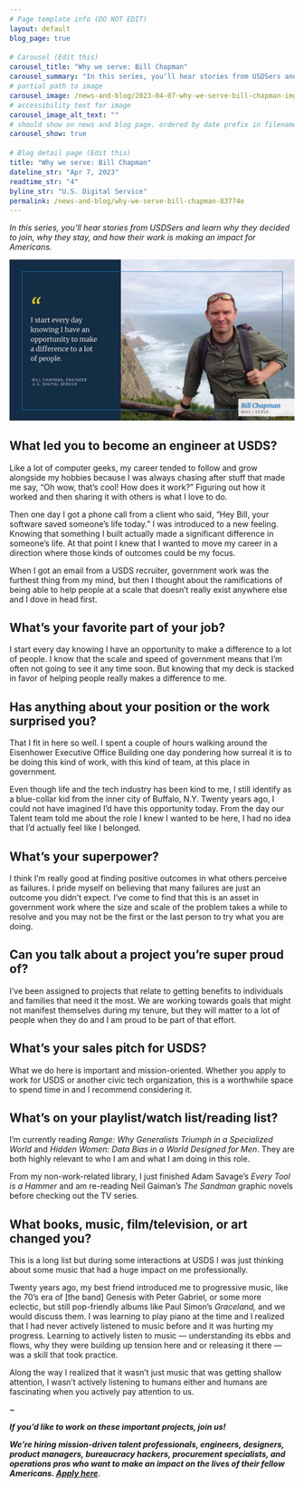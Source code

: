 ```yaml
---
# Page template info (DO NOT EDIT)
layout: default
blog_page: true

# Carousel (Edit this)
carousel_title: "Why we serve: Bill Chapman"
carousel_summary: "In this series, you’ll hear stories from USDSers and learn why they decided to join, why they stay, and how their work is making an impact for Americans."
# partial path to image
carousel_image: /news-and-blog/2023-04-07-why-we-serve-bill-chapman-img/carousel-why-we-serve-chapman.jpg
# accessibility text for image
carousel_image_alt_text: ""
# should show on news and blog page. ordered by date prefix in filename
carousel_show: true

# Blog detail page (Edit this)
title: "Why we serve: Bill Chapman"
dateline_str: "Apr 7, 2023"
readtime_str: "4"
byline_str: "U.S. Digital Service"
permalink: /news-and-blog/why-we-serve-bill-chapman-83774e
---
```


_In this series, you’ll hear stories from USDSers and learn why they decided to join, why they stay, and how their work is making an impact for Americans._

![Text: I start every day knowing I have an opportunity to make a difference to a lot of people. — Bill Chapman, Engineer, U.S. Digital Service. Photo of man with sunglasses on his head on a cliffside overlooking a coast.](2023-04-07-why-we-serve-bill-chapman-img/V3U7OQ.png)

## What led you to become an engineer at USDS?

Like a lot of computer geeks, my career tended to follow and grow alongside my hobbies because I was always chasing
after stuff that made me say, “Oh wow, that’s cool! How does it work?” Figuring out how it worked and then sharing it
with others is what I love to do.

Then one day I got a phone call from a client who said, “Hey Bill, your software saved someone’s life today.” I was
introduced to a new feeling. Knowing that something I built actually made a significant difference in someone’s life. At that point I knew that I wanted to move my career in a direction where those kinds of outcomes could be my focus.

When I got an email from a USDS recruiter, government work was the furthest thing from my mind, but then I thought about the ramifications of being able to help people at a scale that doesn’t really exist anywhere else and I dove in head first.

## What’s your favorite part of your job?

I start every day knowing I have an opportunity to make a difference to a lot of people. I know that the scale and speed of government means that I’m often not going to see it any time soon. But knowing that my deck is stacked in favor of helping people really makes a difference to me.

## Has anything about your position or the work surprised you?

That I fit in here so well. I spent a couple of hours walking around the Eisenhower Executive Office Building one day
pondering how surreal it is to be doing this kind of work, with this kind of team, at this place in government.

Even though life and the tech industry has been kind to me, I still identify as a blue-collar kid from the inner city of Buffalo, N.Y. Twenty years ago, I could not have imagined I’d have this opportunity today. From the day our Talent team told me about the role I knew I wanted to be here, I had no idea that I’d actually feel like I belonged.

## What’s your superpower?

I think I’m really good at finding positive outcomes in what others perceive as failures. I pride myself on believing
that many failures are just an outcome you didn’t expect. I’ve come to find that this is an asset in government work
where the size and scale of the problem takes a while to resolve and you may not be the first or the last person to try
what you are doing.

## Can you talk about a project you’re super proud of?

I’ve been assigned to projects that relate to getting benefits to individuals and families that need it the most. We are working towards goals that might not manifest themselves during my tenure, but they will matter to a lot of people when they do and I am proud to be part of that effort.

## What’s your sales pitch for USDS?

What we do here is important and mission-oriented. Whether you apply to work for USDS or another civic tech
organization, this is a worthwhile space to spend time in and I recommend considering it.

## What’s on your playlist/watch list/reading list?

I’m currently reading _Range: Why Generalists Triumph in a Specialized World_ and _Hidden Women: Data Bias in a World
Designed for Men_. They are both highly relevant to who I am and what I am doing in this role.

From my non-work-related library, I just finished Adam Savage’s _Every Tool is a Hammer_ and am re-reading Neil
Gaiman’s _The Sandman_ graphic novels before checking out the TV series.

## What books, music, film/television, or art changed you?

This is a long list but during some interactions at USDS I was just thinking about some music that had a huge impact on
me professionally.

Twenty years ago, my best friend introduced me to progressive music, like the 70’s era of [the band] Genesis with Peter
Gabriel, or some more eclectic, but still pop-friendly albums like Paul Simon’s _Graceland,_ and we would discuss
them. I was learning to play piano at the time and I realized that I had never actively listened to music before and it
was hurting my progress. Learning to actively listen to music — understanding its ebbs and flows, why they were building up tension here and or releasing it there — was a skill that took practice.

Along the way I realized that it wasn’t just music that was getting shallow attention, I wasn’t actively listening to
humans either and humans are fascinating when you actively pay attention to us.

~

**_If you’d like to work on these important projects, join us!_**

_**We’re hiring mission-driven talent professionals, engineers, designers, product managers, bureaucracy hackers,
procurement specialists, and operations pros who want to make an impact on the lives of their fellow Americans. [Apply here](/apply)**_.
